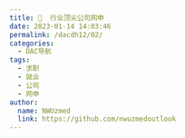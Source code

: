 ```yaml
---
title: 💼  行业顶尖公司网申
date: 2023-01-14 14:03:46
permalink: /dacdh12/02/
categories: 
  - DAC导航
tags: 
  - 求职
  - 就业
  - 公司
  - 网申
author: 
  name: NWUzmed
  link: https://github.com/nwuzmedoutlook
---
```


<ClientOnly>
  <Card :cardData="cardData0" :cardListSize=4 carTitlColor="#000" carHoverColor="#000" />
</ClientOnly>

<script>
export default {
  data() {
    return {
      cardData0: [
{id: "0", cardSrc: "https://www.china-tcc.com/", cardImgSrc: "https://api.xinac.net/icon/?url=https://www.china-tcc.com/", cardName: "中国天辰", cardContent: "原化工部第一设计院",},
{cardSrc: "https://www.sedin.com/", cardImgSrc: "https://api.xinac.net/icon/?url=https://www.sedin.com/", cardName: "赛鼎工程有限公司", cardContent: "原化工部第二设计院",},
{cardSrc: "http://www.chinaecec.com/", cardImgSrc: "https://api.xinac.net/icon/?url=http://www.chinaecec.com/", cardName: "东华工程科技股份有限公司", cardContent: "原化工部第三设计院",},
{cardSrc: "http://www.cwcec.com/", cardImgSrc: "https://api.xinac.net/icon/?url=http://www.cwcec.com/", cardName: "中国五环", cardContent: "原化工部第四设计院",},
{cardSrc: "https://www.snec.com/", cardImgSrc: "https://api.xinac.net/icon/?url=https://www.snec.com/", cardName: "中石化宁波工程有限公司", cardContent: "原化工部第五设计院",},
{cardSrc: "http://www.chinahualueng.com/", cardImgSrc: "https://api.xinac.net/icon/?url=http://www.chinahualueng.com/", cardName: "华陆工程科技有限责任公司", cardContent: "原化工部第六设计院",},
{cardSrc: "http://www.snei.com.cn/", cardImgSrc: "https://api.xinac.net/icon/?url=http://www.snei.com.cn/", cardName: "中石化南京工程有限公司", cardContent: "原化工部第七设计院",},
{cardSrc: "https://www.chengda.com/", cardImgSrc: "https://api.xinac.net/icon/?url=https://www.chengda.com/", cardName: "中国成达工程有限公司", cardContent: "原化工部第八设计院",},
{cardSrc: "http://dblh.cnpc.com.cn/dblh/index.shtml", cardImgSrc: "https://api.xinac.net/icon/?url=http://dblh.cnpc.com.cn/dblh/index.shtml", cardName: "中国石油集团东北炼化工程有限公司吉林设计院", cardContent: "原化工部第九设计院",},
{cardSrc: "http://www.shccig.com/", cardImgSrc: "https://api.xinac.net/icon/?url=http://www.shccig.com/", cardName: "陕西煤业化工集团有限责任公司", cardContent: "陕煤集团",},
{cardSrc: "https://www.basf.com/cn/zh/careers.html", cardImgSrc: "https://api.xinac.net/icon/?url=https://www.basf.com/cn/zh/careers.html", cardName: "巴斯夫", cardContent: "德国的化工企业，也是世界最大的化工厂之一。",},
{cardSrc: "https://www.whchem.com/column/16/", cardImgSrc: "https://api.xinac.net/icon/?url=https://www.whchem.com/column/16/", cardName: "万华化学", cardContent: "全球化运营的化工新材料公司",},
{cardSrc: "http://www.casic.com.cn/n12377284/n12378002/index.html", cardImgSrc: "https://api.xinac.net/icon/?url=http://www.casic.com.cn/n12377284/n12378002/index.html", cardName: "航天科工", cardContent: "我国航天事业和国防科技工业的中坚力量",},
{cardSrc: "https://talent.hikvision.com/", cardImgSrc: "https://api.xinac.net/icon/?url=https://talent.hikvision.com/", cardName: "海康威视", cardContent: "领先的安防产品及行业解决方案提供商",},
{cardSrc: "http://zgh.com/recruitment/", cardImgSrc: "https://api.xinac.net/icon/?url=http://zgh.com/recruitment/", cardName: "吉利", cardContent: "集汽车整车、动力总成和关键零部件设计、研发、生产、销售和服务于一体",},
{cardSrc: "http://zhaopin.midea.com.cn/", cardImgSrc: "https://api.xinac.net/icon/?url=http://zhaopin.midea.com.cn/", cardName: "美的", cardContent: "集消费电器、暖通空调、机器人与自动化系统、数字化业务四大板块为一体",},
{cardSrc: "http://vta.maker.haier.net/client", cardImgSrc: "https://api.xinac.net/icon/?url=http://vta.maker.haier.net/client", cardName: "海尔", cardContent: "全球领先的美好生活解决方案服务商",},
{cardSrc: "https://www.roche.com/zh/careers/country/china.htm", cardImgSrc: "https://api.xinac.net/icon/?url=https://www.roche.com/zh/careers/country/china.htm", cardName: "罗氏", cardContent: "全球制药和诊断领域的领导者",},
{cardSrc: "https://zhaopin.jd.com/", cardImgSrc: "https://api.xinac.net/icon/?url=https://zhaopin.jd.com/", cardName: "京东", cardContent: "科技（Technology）+产业（Industry）+生态（Ecosystem）",},
{cardSrc: "https://career.huawei.com/", cardImgSrc: "https://api.xinac.net/icon/?url=https://career.huawei.com/", cardName: "华为", cardContent: "全球领先的ICT（信息与通信）基础设施和智能终端提供商",},
{cardSrc: "https://www.boe.com.cn/", cardImgSrc: "https://api.xinac.net/icon/?url=https://www.boe.com.cn/", cardName: "京东方", cardContent: "为信息交互和人类健康提供智慧端口产品和专业服务的物联网公司",},
{cardSrc: "http://campus.cvte.com/", cardImgSrc: "https://api.xinac.net/icon/?url=http://campus.cvte.com/", cardName: "CVTE视源", cardContent: "液晶显示主控板卡和交互智能平板的设计、研发与销售",},
{cardSrc: "https://www.roche.com/zh/careers/country/china.htm", cardImgSrc: "https://api.xinac.net/icon/?url=https://www.roche.com/zh/careers/country/china.htm", cardName: "富士康", cardContent: "全球最大的电子产业科技制造服务商",},
{cardSrc: "https://talent.baidu.com/", cardImgSrc: "https://api.xinac.net/icon/?url=https://talent.baidu.com/", cardName: "百度", cardContent: "全球最大的中文搜索引擎、最大的中文网站",},
{cardSrc: "https://join.qq.com/", cardImgSrc: "https://api.xinac.net/icon/?url=https://join.qq.com/", cardName: "腾讯", cardContent: "中国最大的互联网综合服务提供商",},
      ],
    };
  },
};
</script>
